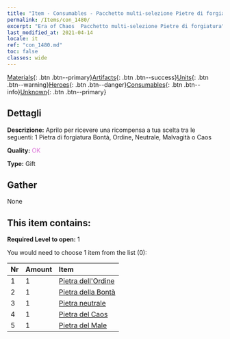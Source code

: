 ```yaml
---
title: "Item - Consumables - Pacchetto multi-selezione Pietre di forgiatura"
permalink: /Items/con_1480/
excerpt: "Era of Chaos  Pacchetto multi-selezione Pietre di forgiatura"
last_modified_at: 2021-04-14
locale: it
ref: "con_1480.md"
toc: false
classes: wide
---
```

 [Materials](/it/Items/){: .btn .btn--primary}[Artifacts](/it/Items/Artifacts/){: .btn .btn--success}[Units](/it/Items/Units/){: .btn .btn--warning}[Heroes](/it/Items/Heroes/){: .btn .btn--danger}[Consumables](/it/Items/Consumables/){: .btn .btn--info}[Unknown](/it/Items/Unknown/){: .btn .btn--primary}

## Dettagli
 **Descrizione:** Aprilo per ricevere una ricompensa a tua scelta tra le seguenti: 1 Pietra di forgiatura Bontà, Ordine, Neutrale, Malvagità o Caos

 **Quality:** <span style="color: #DA70D6">OK</span>

 **Type:** Gift

## Gather

  None

## This item contains:

 **Required Level to open:** 1

 You would need to choose 1 item from the list (0):

  | Nr | Amount |     Item    |
  |:---|:-------|:------------|
  | 1 | 1 | [Pietra dell'Ordine](/it/Items/con_1123/) | 
  | 2 | 1 | [Pietra della Bontà](/it/Items/con_1124/) | 
  | 3 | 1 | [Pietra neutrale](/it/Items/con_1125/) | 
  | 4 | 1 | [Pietra del Caos](/it/Items/con_1126/) | 
  | 5 | 1 | [Pietra del Male](/it/Items/con_1127/) | 
